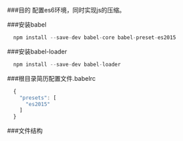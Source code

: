 ###目的
  配置es6环境，同时实现js的压缩。

###安装babel
```js
  npm install --save-dev babel-core babel-preset-es2015
```

###安装babel-loader
```js
  npm install --save-dev babel-loader
```

###根目录简历配置文件.babelrc
```js
  {
    "presets": [
      "es2015"
    ]
  }
```

###文件结构
```js
  
```
